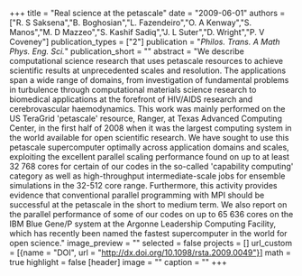 +++
title = "Real science at the petascale"
date = "2009-06-01"
authors = ["R. S Saksena","B. Boghosian","L. Fazendeiro","O. A Kenway","S. Manos","M. D Mazzeo","S. Kashif Sadiq","J. L Suter","D. Wright","P. V Coveney"]
publication_types = ["2"]
publication = "_Philos. Trans. A Math Phys. Eng. Sci._"
publication_short = ""
abstract = "We describe computational science research that uses petascale resources to achieve scientific results at unprecedented scales and resolution. The applications span a wide range of domains, from investigation of fundamental problems in turbulence through computational materials science research to biomedical applications at the forefront of HIV/AIDS research and cerebrovascular haemodynamics. This work was mainly performed on the US TeraGrid 'petascale' resource, Ranger, at Texas Advanced Computing Center, in the first half of 2008 when it was the largest computing system in the world available for open scientific research. We have sought to use this petascale supercomputer optimally across application domains and scales, exploiting the excellent parallel scaling performance found on up to at least 32 768 cores for certain of our codes in the so-called 'capability computing' category as well as high-throughput intermediate-scale jobs for ensemble simulations in the 32-512 core range. Furthermore, this activity provides evidence that conventional parallel programming with MPI should be successful at the petascale in the short to medium term. We also report on the parallel performance of some of our codes on up to 65 636 cores on the IBM Blue Gene/P system at the Argonne Leadership Computing Facility, which has recently been named the fastest supercomputer in the world for open science."
image_preview = ""
selected = false
projects = []
url_custom = [{name = "DOI", url = "http://dx.doi.org/10.1098/rsta.2009.0049"}]
math = true
highlight = false
[header]
image = ""
caption = ""
+++

